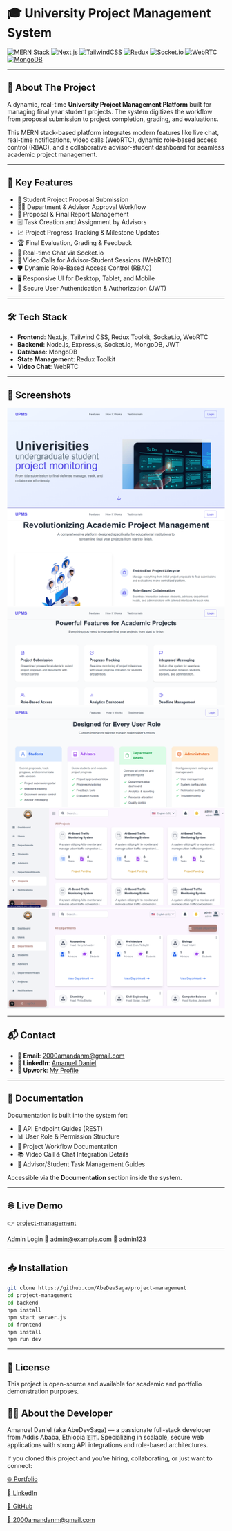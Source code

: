 # 🎓 University Project Management System

[![MERN Stack](https://img.shields.io/badge/MERN-Stack-3ddc84?style=for-the-badge)](https://www.mongodb.com/mern-stack)
[![Next.js](https://img.shields.io/badge/Next.js-Framework-blue?style=for-the-badge)](https://nextjs.org/)
[![TailwindCSS](https://img.shields.io/badge/Tailwind-CSS-38bdf8?style=for-the-badge)](https://tailwindcss.com/)
[![Redux](https://img.shields.io/badge/State%20Management-Redux-purple?style=for-the-badge)](https://redux.js.org/)
[![Socket.io](https://img.shields.io/badge/RealTime-Socket.io-black?style=for-the-badge)](https://socket.io/)
[![WebRTC](https://img.shields.io/badge/Video%20Calls-WebRTC-red?style=for-the-badge)](https://webrtc.org/)
[![MongoDB](https://img.shields.io/badge/Database-MongoDB-green?style=for-the-badge)](https://www.mongodb.com/)

---

## 📖 About The Project

A dynamic, real-time **University Project Management Platform** built for managing final year student projects. The system digitizes the workflow from proposal submission to project completion, grading, and evaluations.

This MERN stack-based platform integrates modern features like live chat, real-time notifications, video calls (WebRTC), dynamic role-based access control (RBAC), and a collaborative advisor-student dashboard for seamless academic project management.

---

## 📌 Key Features

- 📑 Student Project Proposal Submission
- 👨‍🏫 Department & Advisor Approval Workflow
- 📝 Proposal & Final Report Management
- 🗒️ Task Creation and Assignment by Advisors
- 📈 Project Progress Tracking & Milestone Updates
- 🏆 Final Evaluation, Grading & Feedback
- 💬 Real-time Chat via Socket.io
- 🎥 Video Calls for Advisor-Student Sessions (WebRTC)
- 🛡️ Dynamic Role-Based Access Control (RBAC)
- 🖥️ Responsive UI for Desktop, Tablet, and Mobile
- 🔐 Secure User Authentication & Authorization (JWT)

---

## 🛠️ Tech Stack

- **Frontend**: Next.js, Tailwind CSS, Redux Toolkit, Socket.io, WebRTC  
- **Backend**: Node.js, Express.js, Socket.io, MongoDB, JWT  
- **Database**: MongoDB  
- **State Management**: Redux Toolkit  
- **Video Chat**: WebRTC  

---

## 📸 Screenshots

![Screenshot 1](https://raw.githubusercontent.com/AbeDevSaga/project-management/refs/heads/main/frontend/public/images/Screenshot%202025-05-26%20235056.png)
![Screenshot 2](https://raw.githubusercontent.com/AbeDevSaga/project-management/refs/heads/main/frontend/public/images/Screenshot%202025-05-26%20235141.png)
![Screenshot 3](https://raw.githubusercontent.com/AbeDevSaga/project-management/refs/heads/main/frontend/public/images/Screenshot%202025-05-26%20235202.png)
![Screenshot 4](https://raw.githubusercontent.com/AbeDevSaga/project-management/refs/heads/main/frontend/public/images/Screenshot%202025-05-26%20235222.png)
![Screenshot 5](https://raw.githubusercontent.com/AbeDevSaga/project-management/refs/heads/main/frontend/public/images/Screenshot%202025-05-26%20235320.png)
![Screenshot 6](https://raw.githubusercontent.com/AbeDevSaga/project-management/refs/heads/main/frontend/public/images/Screenshot%202025-05-26%20235402.png)




---

## 📬 Contact

- 📧 **Email**: 2000amandanm@gmail.com  
- 🔗 **LinkedIn**: [Amanuel Daniel](https://linkedin.com/in/amanuel-daniel-4573b1309/)  
- 💼 **Upwork**: [My Profile](https://www.upwork.com/freelancers/~014e7dc7fe05aa7131)

---

## 📖 Documentation

Documentation is built into the system for:

- 📖 API Endpoint Guides (REST)
- 📊 User Role & Permission Structure
- 📒 Project Workflow Documentation
- 📚 Video Call & Chat Integration Details
- 📑 Advisor/Student Task Management Guides

Accessible via the **Documentation** section inside the system.

---

## 🌐 Live Demo
👉 [project-management](https://project-management-pi-roan.vercel.app/)

Admin Login
📧 admin@example.com
🔑 admin123

---
## 📥 Installation

```bash
git clone https://github.com/AbeDevSaga/project-management
cd project-management
cd backend
npm install
npm start server.js
cd frontend
npm install
npm run dev

```
---

## 📌 License

This project is open-source and available for academic and portfolio demonstration purposes.


## 👨‍💻 About the Developer
Amanuel Daniel (aka AbeDevSaga) — a passionate full-stack developer from Addis Ababa, Ethiopia 🇪🇹. Specializing in scalable, secure web applications with strong API integrations and role-based architectures.

If you cloned this project and you're hiring, collaborating, or just want to connect:

[🌐 Portfolio](https://personal-portfolio-ruddy-three.vercel.app/)

[💼 LinkedIn](https://linkedin.com/in/amanuel-daniel-4573b1309/)

[🐙 GitHub](https://github.com/AbeDevSaga)

[📧 2000amandanm@gmail.com](mailto:2000amandanm@gmail.com)

